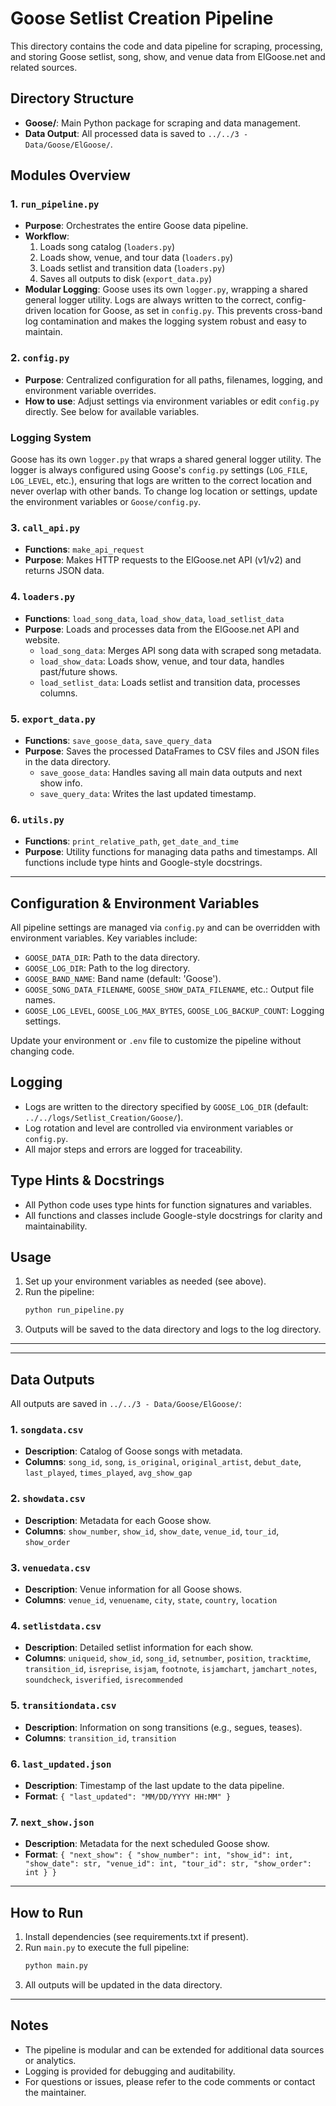 # Goose Setlist Creation Pipeline

This directory contains the code and data pipeline for scraping, processing, and storing Goose setlist, song, show, and venue data from ElGoose.net and related sources.

## Directory Structure

- **Goose/**: Main Python package for scraping and data management.
- **Data Output**: All processed data is saved to `../../3 - Data/Goose/ElGoose/`.

## Modules Overview

### 1. `run_pipeline.py`
- **Purpose**: Orchestrates the entire Goose data pipeline.
- **Workflow**:
  1. Loads song catalog (`loaders.py`)
  2. Loads show, venue, and tour data (`loaders.py`)
  3. Loads setlist and transition data (`loaders.py`)
  4. Saves all outputs to disk (`export_data.py`)
- **Modular Logging**: Goose uses its own `logger.py`, wrapping a shared general logger utility. Logs are always written to the correct, config-driven location for Goose, as set in `config.py`. This prevents cross-band log contamination and makes the logging system robust and easy to maintain.

### 2. `config.py`
- **Purpose**: Centralized configuration for all paths, filenames, logging, and environment variable overrides.
- **How to use**: Adjust settings via environment variables or edit `config.py` directly. See below for available variables.

### Logging System

Goose has its own `logger.py` that wraps a shared general logger utility. The logger is always configured using Goose's `config.py` settings (`LOG_FILE`, `LOG_LEVEL`, etc.), ensuring that logs are written to the correct location and never overlap with other bands. To change log location or settings, update the environment variables or `Goose/config.py`.

### 3. `call_api.py`
- **Functions**: `make_api_request`
- **Purpose**: Makes HTTP requests to the ElGoose.net API (v1/v2) and returns JSON data.

### 4. `loaders.py`
- **Functions**: `load_song_data`, `load_show_data`, `load_setlist_data`
- **Purpose**: Loads and processes data from the ElGoose.net API and website.
  - `load_song_data`: Merges API song data with scraped song metadata.
  - `load_show_data`: Loads show, venue, and tour data, handles past/future shows.
  - `load_setlist_data`: Loads setlist and transition data, processes columns.

### 5. `export_data.py`
- **Functions**: `save_goose_data`, `save_query_data`
- **Purpose**: Saves the processed DataFrames to CSV files and JSON files in the data directory.
  - `save_goose_data`: Handles saving all main data outputs and next show info.
  - `save_query_data`: Writes the last updated timestamp.

### 6. `utils.py`
- **Functions**: `print_relative_path`, `get_date_and_time`
- **Purpose**: Utility functions for managing data paths and timestamps. All functions include type hints and Google-style docstrings.

---

## Configuration & Environment Variables

All pipeline settings are managed via `config.py` and can be overridden with environment variables. Key variables include:

- `GOOSE_DATA_DIR`: Path to the data directory.
- `GOOSE_LOG_DIR`: Path to the log directory.
- `GOOSE_BAND_NAME`: Band name (default: 'Goose').
- `GOOSE_SONG_DATA_FILENAME`, `GOOSE_SHOW_DATA_FILENAME`, etc.: Output file names.
- `GOOSE_LOG_LEVEL`, `GOOSE_LOG_MAX_BYTES`, `GOOSE_LOG_BACKUP_COUNT`: Logging settings.

Update your environment or `.env` file to customize the pipeline without changing code.

## Logging

- Logs are written to the directory specified by `GOOSE_LOG_DIR` (default: `../../logs/Setlist_Creation/Goose/`).
- Log rotation and level are controlled via environment variables or `config.py`.
- All major steps and errors are logged for traceability.

## Type Hints & Docstrings

- All Python code uses type hints for function signatures and variables.
- All functions and classes include Google-style docstrings for clarity and maintainability.

## Usage

1. Set up your environment variables as needed (see above).
2. Run the pipeline:
   ```bash
   python run_pipeline.py
   ```
3. Outputs will be saved to the data directory and logs to the log directory.

---

---

## Data Outputs

All outputs are saved in `../../3 - Data/Goose/ElGoose/`:

### 1. `songdata.csv`
- **Description**: Catalog of Goose songs with metadata.
- **Columns**: `song_id`, `song`, `is_original`, `original_artist`, `debut_date`, `last_played`, `times_played`, `avg_show_gap`

### 2. `showdata.csv`
- **Description**: Metadata for each Goose show.
- **Columns**: `show_number`, `show_id`, `show_date`, `venue_id`, `tour_id`, `show_order`

### 3. `venuedata.csv`
- **Description**: Venue information for all Goose shows.
- **Columns**: `venue_id`, `venuename`, `city`, `state`, `country`, `location`

### 4. `setlistdata.csv`
- **Description**: Detailed setlist information for each show.
- **Columns**: `uniqueid`, `show_id`, `song_id`, `setnumber`, `position`, `tracktime`, `transition_id`, `isreprise`, `isjam`, `footnote`, `isjamchart`, `jamchart_notes`, `soundcheck`, `isverified`, `isrecommended`

### 5. `transitiondata.csv`
- **Description**: Information on song transitions (e.g., segues, teases).
- **Columns**: `transition_id`, `transition`

### 6. `last_updated.json`
- **Description**: Timestamp of the last update to the data pipeline.
- **Format**: `{ "last_updated": "MM/DD/YYYY HH:MM" }`

### 7. `next_show.json`
- **Description**: Metadata for the next scheduled Goose show.
- **Format**: `{ "next_show": { "show_number": int, "show_id": int, "show_date": str, "venue_id": int, "tour_id": str, "show_order": int } }`

---

## How to Run

1. Install dependencies (see requirements.txt if present).
2. Run `main.py` to execute the full pipeline:
   ```bash
   python main.py
   ```
3. All outputs will be updated in the data directory.

---

## Notes
- The pipeline is modular and can be extended for additional data sources or analytics.
- Logging is provided for debugging and auditability.
- For questions or issues, please refer to the code comments or contact the maintainer.
